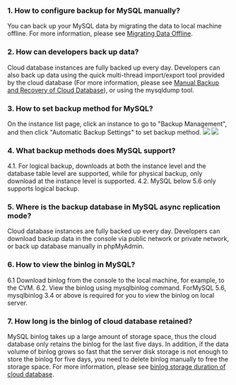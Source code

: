 ### 1. How to configure backup for MySQL manually?
You can back up your MySQL data by migrating the data to local machine offline. For more information, please see [Migrating Data Offline](https://intl.cloud.tencent.com/document/product/236/8464).

### 2. How can developers back up data?
Cloud database instances are fully backed up every day. Developers can also back up data using the quick multi-thread import/export tool provided by the cloud database (For more information, please see [Manual Backup and Recovery of Cloud Database](https://cloud.tencent.com/document/product/236/7275)), or using the mysqldump tool.

### 3. How to set backup method for MySQL?
On the instance list page, click an instance to go to "Backup Management", and then click "Automatic Backup Settings" to set backup method.
![](//mc.qcloudimg.com/static/img/61eec4f474762057d6956dc61ecc1214/image.png)
![](//mc.qcloudimg.com/static/img/d67376cc5c98175d31fd29ae55499cb9/image.png)

### 4. What backup methods does MySQL support?
4.1. For logical backup, downloads at both the instance level and the database table level are supported, while for physical backup, only download at the instance level is supported.
4.2. MySQL below 5.6 only supports logical backup.

### 5. Where is the backup database in MySQL async replication mode?
Cloud database instances are fully backed up every day. Developers can download backup data in the console via public network or private network, or back up database manually in phpMyAdmin.

### 6. How to view the binlog in MySQL?
6.1 Download binlog from the console to the local machine, for example, to the CVM.
6.2. View the binlog using mysqlbinlog command. ForMySQL 5.6, mysqlbinlog 3.4 or above is required for you to view the binlog on local server.

### 7. How long is the binlog of cloud database retained?
MySQL binlog takes up a large amount of storage space, thus the cloud database only retains the binlog for the last five days. In addition, if the data volume of binlog grows so fast that the server disk storage is not enough to store the binlog for five days, you need to delete binlog manually to free the storage space. For more information, please see <a href="https://cloud.tencent.com/document/product/236/7269#5-.E4.BA.91.E6.95.B0.E6.8D.AE.E5.BA.93.E7.9A.84binlog.E4.BF.9D.E5.AD.98.E6.97.B6.E9.97.B4.E8.AF.B4.E6.98.8E5" target="_blank">binlog storage duration of cloud database</a>.




